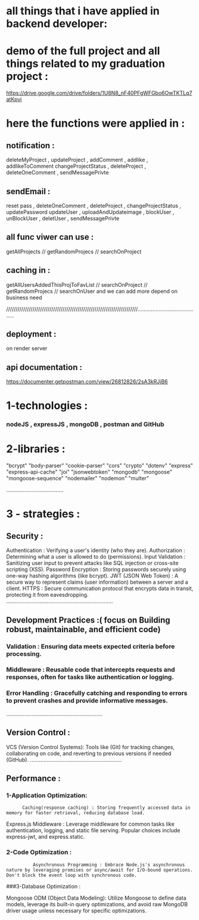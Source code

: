 # all things that i have applied in backend developer: 


# demo of the full project and all things related to my graduation project :
https://drive.google.com/drive/folders/1U8N8_nF40PFgWFGbo6OwTKTLq7atKpvi
# here the functions were applied in :
## notification :
deleteMyProject , updateProject , addComment , addlike , addlikeToComment
changeProjectStatus , deleteProject , deleteOneComment , sendMessagePrivte

## sendEmail :  
reset pass , deleteOneComment , deleteProject , changeProjectStatus  , updatePassword
updateUser , uploadAndUpdateimage , blockUser , unBlockUser , deletUser , sendMessagePrivte

## all func viwer can use :
getAllProjects // getRandomProjecs  // searchOnProject


## caching in :
getAllUsersAddedThisProjToFavList  // searchOnProject // getRandomProjecs // searchOnUser
and we can add more depend on business need 

//////////////////////////////////////////////////////////////////////..........................................

## deployment :
 on render server 
## api documentation : 
https://documenter.getpostman.com/view/26812826/2sA3kRJjB6

# 1-technologies : 
### nodeJS , expressJS , mongoDB , postman and GitHub
# 2-libraries : 
"bcrypt"
"body-parser"
"cookie-parser"
"cors"
"crypto"
"dotenv"
"express"
"express-api-cache"
"joi"
"jsonwebtoken"
"mongodb"
"mongoose"
"mongoose-sequence"
"nodemailer"
"nodemon"
"multer"

......................................
# 3 - strategies :

## Security :

Authentication : Verifying a user's identity (who they are).
Authorization : Determining what a user is allowed to do (permissions).
Input Validation : Sanitizing user input to prevent attacks like SQL injection or cross-site scripting (XSS).
Password Encryption : Storing passwords securely using one-way hashing algorithms (like bcrypt).
JWT (JSON Web Token) : A secure way to represent claims (user information) between a server and a client.
HTTPS : Secure communication protocol that encrypts data in transit, protecting it from eavesdropping.
.......................................................................
## Development Practices :( focus on Building robust, maintainable, and efficient code)

   ### Validation : Ensuring data meets expected criteria before processing.
   ### Middleware : Reusable code that intercepts requests and responses, often for tasks like authentication or logging.
   ### Error Handling : Gracefully catching and responding to errors to prevent crashes and provide informative messages.
................................................................
## Version Control :

VCS (Version Control Systems): Tools like (Git) for tracking changes, collaborating on code, and reverting to previous versions if needed (GitHub).
.............................................................
## Performance : 

   ### 1-Application Optimization:
   
          Caching(response caching) : Storing frequently accessed data in memory for faster retrieval, reducing database load.
   Express.js Middleware :     Leverage middleware for common tasks like authentication, logging, and static file serving. Popular choices include express-jwt, and express.static.
   
   ### 2-Code Optimization :
   
              Asynchronous Programming : Embrace Node.js's asynchronous nature by leveraging promises or async/await for I/O-bound operations. Don't block the event loop with synchronous code.
   
   ###3-Database Optimization :
   
   Mongoose ODM (Object Data Modeling): Utilize Mongoose to define data models, leverage its built-in query optimizations, and avoid raw MongoDB driver usage unless necessary for specific optimizations.

